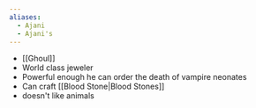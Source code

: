 ```yaml
---
aliases:
  - Ajani
  - Ajani's
---
```

- [[Ghoul]]
- World class jeweler
- Powerful enough he can order the death of vampire neonates
- Can craft [[Blood Stone|Blood Stones]]
- doesn't like animals